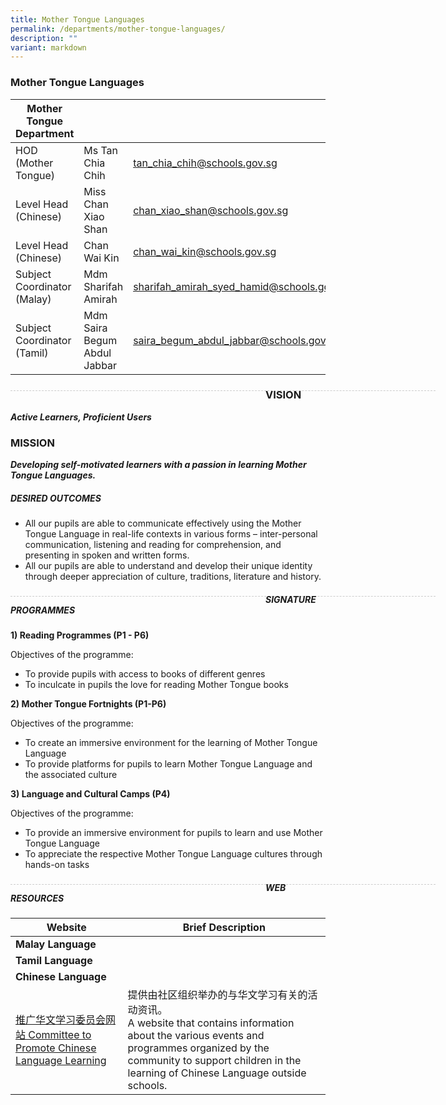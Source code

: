 ```yaml
---
title: Mother Tongue Languages
permalink: /departments/mother-tongue-languages/
description: ""
variant: markdown
---
```

### Mother Tongue Languages

| Mother Tongue Department |  | |
| -------- | -------- | -------- |
| HOD (Mother Tongue) | Ms Tan Chia Chih | tan_chia_chih@schools.gov.sg |
| Level Head (Chinese) | Miss Chan Xiao Shan | chan_xiao_shan@schools.gov.sg |
| Level Head (Chinese) | Chan Wai Kin | chan_wai_kin@schools.gov.sg |
| Subject Coordinator (Malay) | Mdm Sharifah Amirah | sharifah_amirah_syed_hamid@schools.gov.sg |
| Subject Coordinator (Tamil) | Mdm Saira Begum Abdul Jabbar | saira_begum_abdul_jabbar@schools.gov.sg | 


<div style="line-height: 19.6px; width: 408px; float: left;"><div style="margin-top: 8px; margin-bottom: 8px; line-height: 19.6px; width: 680px; border-bottom: 1px dashed rgb(204, 204, 204); height: 1px; clear: both;"></div></div>


### VISION
***Active Learners, Proficient Users***

### MISSION
***Developing self-motivated learners with a passion in learning Mother Tongue Languages.***

##### DESIRED OUTCOMES

* All our pupils are able to communicate effectively using the Mother Tongue Language in real-life contexts in various forms – inter-personal communication, listening and reading for comprehension, and presenting in spoken and written forms.
* All our pupils are able to understand and develop their unique identity through deeper appreciation of culture, traditions, literature and history.

<div style="line-height: 19.6px; width: 408px; float: left;"><div style="margin-top: 8px; margin-bottom: 8px; line-height: 19.6px; width: 680px; border-bottom: 1px dashed rgb(204, 204, 204); height: 1px; clear: both;"></div></div>

##### SIGNATURE PROGRAMMES

**1) Reading Programmes (P1 - P6)**

Objectives of the programme:
* To provide pupils with access to books of different genres
* To inculcate in pupils the love for reading Mother Tongue books

**2) Mother Tongue Fortnights (P1-P6)**

Objectives of the programme:
* To create an immersive environment for the learning of Mother Tongue Language
* To provide platforms for pupils to learn Mother Tongue Language and the associated culture

**3) Language and Cultural Camps (P4)**

Objectives of the programme:
* To provide an immersive environment for pupils to learn and use Mother Tongue Language
* To appreciate the respective Mother Tongue Language cultures through hands-on tasks

<div style="line-height: 19.6px; width: 408px; float: left;"><div style="margin-top: 8px; margin-bottom: 8px; line-height: 19.6px; width: 680px; border-bottom: 1px dashed rgb(204, 204, 204); height: 1px; clear: both;"></div></div>

##### WEB RESOURCES

| Website |	Brief Description |
| -------- | -------- | 
| **Malay Language** |  |
| **Tamil Language** | |
| **Chinese Language** | |
| [推广华文学习委员会网站 Committee to Promote Chinese Language Learning](https://www.cpcll.sg/) | 提供由社区组织举办的与华文学习有关的活动资讯。<br> A website that contains information about the various events and programmes organized by the community to support children in the learning of Chinese Language outside schools. |